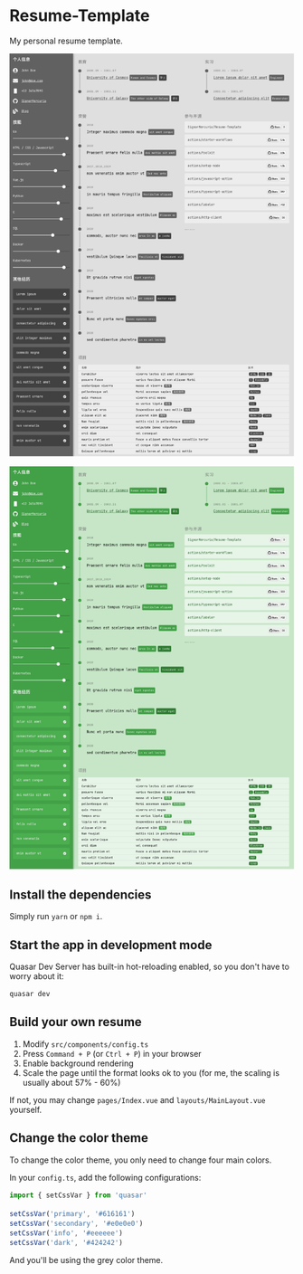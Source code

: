 # Resume-Template

My personal resume template.

![Resume Template Grey Theme Demo](static/TemplateGrey.jpg)

![Resume Template Demo](static/Template.jpg)

## Install the dependencies

Simply run `yarn` or `npm i`.

## Start the app in development mode

Quasar Dev Server has built-in hot-reloading enabled, so you don't have to worry about it:

```bash
quasar dev
```

## Build your own resume

1. Modify `src/components/config.ts`
2. Press `Command + P` (or `Ctrl + P`) in your browser
3. Enable background rendering
4. Scale the page until the format looks ok to you (for me, the scaling is usually about 57% - 60%)

If not, you may change `pages/Index.vue` and `layouts/MainLayout.vue` yourself.

## Change the color theme

To change the color theme, you only need to change four main colors.

In your `config.ts`, add the following configurations:

```ts
import { setCssVar } from 'quasar'

setCssVar('primary', '#616161')
setCssVar('secondary', '#e0e0e0')
setCssVar('info', '#eeeeee')
setCssVar('dark', '#424242')
```

And you'll be using the grey color theme.
